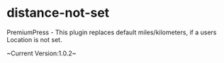 # distance-not-set
PremiumPress - This plugin replaces default miles/kilometers, if a users Location is not set.

~Current Version:1.0.2~
